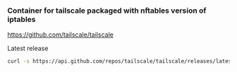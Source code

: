 ### Container for tailscale packaged with nftables version of iptables

https://github.com/tailscale/tailscale

Latest release

```bash
curl -s https://api.github.com/repos/tailscale/tailscale/releases/latest | grep tag_name | cut -d '"' -f 4 | tr -d 'v'
```